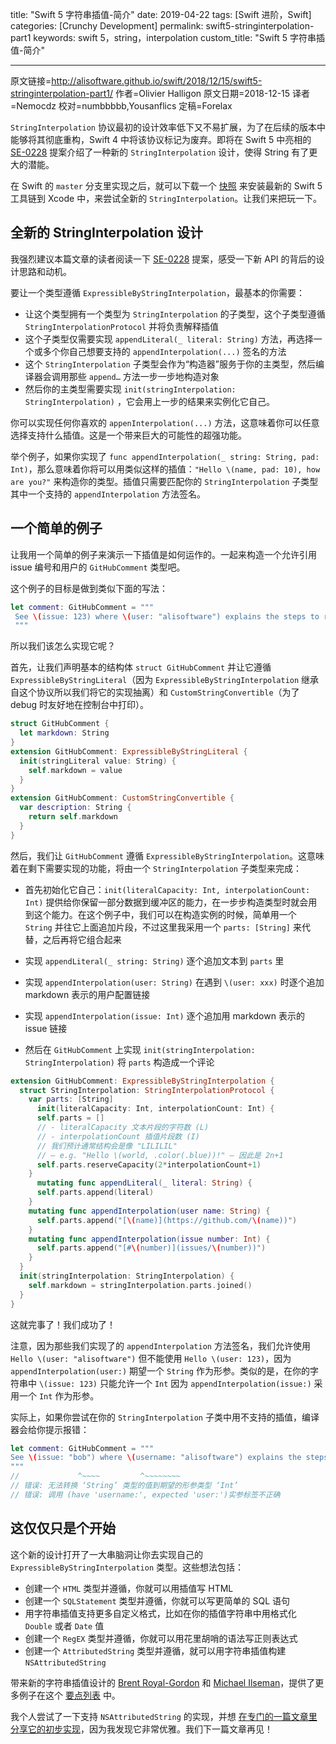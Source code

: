 title: "Swift 5 字符串插值-简介"
date: 2019-04-22
tags: [Swift 进阶，Swift]
categories: [Crunchy Development]
permalink: swift5-stringinterpolation-part1
keywords: swift 5，string，interpolation
custom_title: "Swift 5 字符串插值-简介"

 ------

原文链接=http://alisoftware.github.io/swift/2018/12/15/swift5-stringinterpolation-part1/
作者=Olivier Halligon
原文日期=2018-12-15
译者=Nemocdz
校对=numbbbbb,Yousanflics
定稿=Forelax

 <!--此处开始正文-->

 `StringInterpolation` 协议最初的设计效率低下又不易扩展，为了在后续的版本中能够将其彻底重构，Swift 4 中将该协议标记为废弃。即将在 Swift 5 中亮相的 [SE-0228](https://github.com/apple/swift-evolution/blob/master/proposals/0228-fix-expressiblebystringinterpolation.md) 提案介绍了一种新的 `StringInterpolation` 设计，使得 String 有了更大的潜能。

 <!--more-->

 在 Swift 的 `master` 分支里实现之后，就可以下载一个 [快照](https://swift.org/download/#snapshots) 来安装最新的 Swift 5 工具链到 Xcode 中，来尝试全新的 `StringInterpolation`。让我们来把玩一下。

 ## 全新的 StringInterpolation 设计

 我强烈建议本篇文章的读者阅读一下 [SE-0228](https://github.com/apple/swift-evolution/blob/master/proposals/0228-fix-expressiblebystringinterpolation.md) 提案，感受一下新 API 的背后的设计思路和动机。

 要让一个类型遵循 `ExpressibleByStringInterpolation`，最基本的你需要：

* 让这个类型拥有一个类型为 `StringInterpolation` 的子类型，这个子类型遵循 `StringInterpolationProtocol` 并将负责解释插值
* 这个子类型仅需要实现 `appendLiteral(_ literal: String)` 方法，再选择一个或多个你自己想要支持的 `appendInterpolation(...)` 签名的方法
* 这个 `StringInterpolation` 子类型会作为“构造器”服务于你的主类型，然后编译器会调用那些 `append…` 方法一步一步地构造对象
* 然后你的主类型需要实现 `init(stringInterpolation: StringInterpolation)` ，它会用上一步的结果来实例化它自己。

你可以实现任何你喜欢的 `appenInterpolation(...)` 方法，这意味着你可以任意选择支持什么插值。这是一个带来巨大的可能性的超强功能。

举个例子，如果你实现了 `func appendInterpolation(_ string: String, pad: Int)`，那么意味着你将可以用类似这样的插值：`"Hello \(name, pad: 10), how are you?"` 来构造你的类型。插值只需要匹配你的 `StringInterpolation` 子类型其中一个支持的 `appendInterpolation` 方法签名。

## 一个简单的例子

让我用一个简单的例子来演示一下插值是如何运作的。一起来构造一个允许引用 issue 编号和用户的 `GitHubComment` 类型吧。

这个例子的目标是做到类似下面的写法：

 ```swift
let comment: GitHubComment = """
  See \(issue: 123) where \(user: "alisoftware") explains the steps to reproduce.
  """
```

所以我们该怎么实现它呢？

首先，让我们声明基本的结构体 `struct GitHubComment` 并让它遵循 `ExpressibleByStringLiteral`（因为 `ExpressibleByStringInterpolation` 继承自这个协议所以我们将它的实现抽离）和 `CustomStringConvertible`（为了 debug 时友好地在控制台中打印）。

```swift
struct GitHubComment {
  let markdown: String
}
extension GitHubComment: ExpressibleByStringLiteral {
  init(stringLiteral value: String) {
    self.markdown = value
  }
}
extension GitHubComment: CustomStringConvertible {
  var description: String {
    return self.markdown
  }
}
```

然后，我们让 `GitHubComment` 遵循 `ExpressibleByStringInterpolation`。这意味着在剩下需要实现的功能，将由一个 `StringInterpolation` 子类型来完成：

* 首先初始化它自己：`init(literalCapacity: Int, interpolationCount: Int)` 提供给你保留一部分数据到缓冲区的能力，在一步步构造类型时就会用到这个能力。在这个例子中，我们可以在构造实例的时候，简单用一个 `String` 并往它上面追加片段，不过这里我采用一个 `parts: [String]` 来代替，之后再将它组合起来

* 实现 `appendLiteral(_ string: String)` 逐个追加文本到 `parts` 里

* 实现 `appendInterpolation(user: String)` 在遇到 `\(user: xxx)` 时逐个追加 markdown 表示的用户配置链接

* 实现 `appendInterpolation(issue: Int)` 逐个追加用 markdown 表示的 issue 链接

* 然后在 `GitHubComment` 上实现 `init(stringInterpolation: StringInterpolation)` 将 `parts` 构造成一个评论

```swift
extension GitHubComment: ExpressibleByStringInterpolation {
  struct StringInterpolation: StringInterpolationProtocol {
    var parts: [String]
      init(literalCapacity: Int, interpolationCount: Int) {
      self.parts = []
      // - literalCapacity 文本片段的字符数 (L)
      // - interpolationCount 插值片段数 (I)
      // 我们预计通常结构会是像 "LILILIL"
      // — e.g. "Hello \(world, .color(.blue))!" — 因此是 2n+1
      self.parts.reserveCapacity(2*interpolationCount+1)
    }
      mutating func appendLiteral(_ literal: String) {
      self.parts.append(literal)
    }
    mutating func appendInterpolation(user name: String) {
      self.parts.append("[\(name)](https://github.com/\(name))")
    }
    mutating func appendInterpolation(issue number: Int) {
      self.parts.append("[#\(number)](issues/\(number))")
    }
  }
  init(stringInterpolation: StringInterpolation) {
    self.markdown = stringInterpolation.parts.joined()
  }
}
```

这就完事了！我们成功了！

注意，因为那些我们实现了的 `appendInterpolation` 方法签名，我们允许使用 `Hello \(user: "alisoftware")` 但不能使用 `Hello \(user: 123)`，因为 `appendInterpolation(user:)` 期望一个 `String` 作为形参。类似的是，在你的字符串中 `\(issue: 123)` 只能允许一个 `Int` 因为 `appendInterpolation(issue:)` 采用一个 `Int` 作为形参。

实际上，如果你尝试在你的 `StringInterpolation` 子类中用不支持的插值，编译器会给你提示报错：

```swift
let comment: GitHubComment = """
See \(issue: "bob") where \(username: "alisoftware") explains the steps to reproduce.
"""
//             ^~~~~         ^~~~~~~~~
// 错误: 无法转换 ‘String’ 类型的值到期望的形参类型 ‘Int’
// 错误: 调用 (have 'username:', expected 'user:')实参标签不正确
```

## 这仅仅只是个开始

这个新的设计打开了一大串脑洞让你去实现自己的 `ExpressibleByStringInterpolation` 类型。这些想法包括：

* 创建一个 `HTML` 类型并遵循，你就可以用插值写 HTML 
* 创建一个 `SQLStatement` 类型并遵循，你就可以写更简单的 SQL 语句
* 用字符串插值支持更多自定义格式，比如在你的插值字符串中用格式化 `Double` 或者 `Date` 值
* 创建一个 `RegEX` 类型并遵循，你就可以用花里胡哨的语法写正则表达式
* 创建一个 `AttributedString` 类型并遵循，就可以用字符串插值构建 `NSAttributedString` 

带来新的字符串插值设计的 [Brent Royal-Gordon](https://github.com/brentdax) 和 [Michael Ilseman](https://github.com/milseman)，提供了更多例子在这个 [要点列表](https://gist.github.com/brentdax/0b46ce25b7da1049e61b4669352094b6) 中。

我个人尝试了一下支持 `NSAttributedString` 的实现，并想 [在专门的一篇文章里分享它的初步实现](http://alisoftware.github.io/swift/2018/12/16/swift5-stringinterpolation-part2/)，因为我发现它非常优雅。我们下一篇文章再见！
